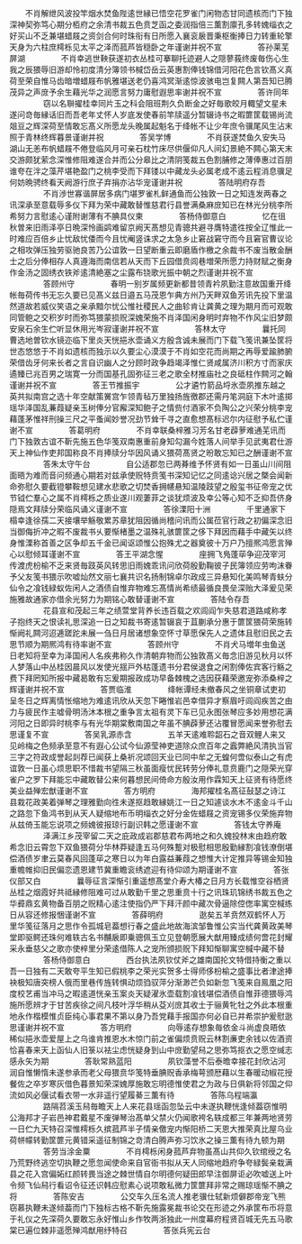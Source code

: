 <!-- { "loadSidebar": true } -->
　　不肖解绁风波投竿烟水焚鱼陛逺世縁已悟空花罗雀门闲物态甘同遗核而门下独深神契弥笃心期分栢府之余清书裁五色贲芝函之委润指倍三薫割廪孔多转媿缁衣之好买山不乏兼堪蜡屐之资剑合何时珠衔有日所愿入襄衮扆晋秉枢衡捧日力转重轮擎天身为六柱庶樗栎见太平之泽而菰芦皆穏卧之年谨谢并祝不宣
　　
　　答孙莱芜屏湖
　　
　　不肖幸逃世鞅获遂初衣丛桂可搴聊托迹避人之隠蓼莪终废毎伤心生我之辰猥辱旧游却怜初度清分簿领书椷岱岳云英惠割俸钱锦借河阳花色言钦髙义真荷至荣自惟马齿暗増蜡屐布帆雅堪送老仍喜鸿冥渐逺惊波骇电岂复闗人第吾知已腾茂异之声庻予余生藉光华之润愿言努力庸慰遐思率谢并祝不宣
　　
　　答许同年
　　
　　窃以名聨擢桂幸同片玉之科会阻班荆久负断金之好毎歌皎月輙望文星未遂问竒毎縁话旧而吾老年丈怀人岁底发使春前竿牍遥分暂辍诗书之暇篚筐载锡尚流爼豆之辉深荷至情敢忘髙义所愿龙头晚属起魁名于绛帐不让少年庶令骥尾风生沾末照于青林终辉暮景谨谢并祝
　　
　　答吴学博
　　
　　不肖获遂焚鱼久安失马湖山无恙布帆蜡屐不倦登临风月可亲石枕竹床尽供偃仰凡人间幻景絶不闗心第天末交游颇犹萦念深惟修阻难遂合并而公分皋比之清阴笺裁五色割脯修之薄俸惠过百朋谁夸在泮之藻芹堪艳盈门之桃李受而下拜镂以中藏龙头必属老成不逺云程消息骥足何妨晩骋终看天阙游行庶子弃捐亦沾华宠谨谢并祝
　　
　　答陆明府存吾
　　
　　不肖渉世寡谐屏居多病门堪罗雀札鲜通鱼而公独敦一日之知连发两春之讯深承至意载辱多仪下拜为荣中藏敢替惟慈君行县誉满桑麻庻知已在林光分桃李所希努力言慰逺心谨附谢薄有不腆具仪柬
　　
　　答杨侍御意白
　　
　　忆在徂秋曽来旧雨泽亭日晩深怜画鹢难留京阙天髙想见青骢共避寻膺特遣徃按全辽惟此一时难应百倍乡止忧敌忧倭而今且忧阉竖诛求之太急乡止窘战窘守而今且窘官曹议论之相攻弹压独劳驱驰良苦乃公谊敦一日望断重云即磨盾作檄之余裁书不废当散金酬士之后分俸相存人真遵海而南信若从天而下丘园借贲闾巷増荣所愿力持财赋之衡身作金汤之固绣衣铁斧逺清絶塞之尘露布铙歌光振中朝之烈谨谢并祝不宣
　　
　　答顾州守
　　
　　春明一别岁属频更新都昔领青衿夙勤注意故国重开绛帐毎荷传书无忘久要已见髙义兹日邉五马茂恩乍典方州乃天畔双鱼芳讯先投下里温然道故若威仪笑语之亲承黯尔忧公惟社稷民人之曲轸肯让龚黄之理为期月而可观敢同管鲍之交积岁时而弥笃猥蒙损贶深媿荣施不肖泽国闲身明时弃物不作风尘旧梦颇安泉石余生伫听显休用光岑寂谨谢并祝不宣
　　
　　答林太守
　　
　　曩托同曹选地曽钦水镜迩临下里炎天恍挹氷壶诵义方殷含诚未展而门下载飞笺讯兼坠筐将世态悠悠于不肖如遗核而独示以久要尘心漠漠于不肖如空花而尚期之再辱爱踰肺腑荣借齿牙何来长者之言自识幽人之分顾时政争趋竭泽惟仁贤咸属济川积方寸而家庆遹臻已兆百男之瑞寛一分而国基孔固弥征三老之歌全材推庙社之良砥柱作闗河之翰谨谢并祝不宣
　　
　　答王节推振宇
　　
　　公才遴竹箭品埒氷壶夙推东越之英共拟南宫之选十年空献策黉宫乍领青毡万里独扬旌徼郡还需丹笔洞庭下木叶逺掷瑶华泽国乱蒹葭疑亲玉树俸分官廨深知鲍子之情赀付酒家不负陶公之兴荣分桃李宠藉蓬茅惟祥刑操三尺之平蚤闻妙誉况劲节耸千寻之直愈想髙标迟尔内征慰予私伫谨谢不宣
　　
　　答葛明府
　　
　　不肖幸联桑梓雅习芳名甘老薜萝难通芜讯而门下独敦古谊不靳先施五色华笺双南惠重前身知勾漏今姓落人间举手见武夷君仕游天上神仙作吏邦国称良不肖捧牍分华因风诵义猥荷髙贤之昐敢忘知已之酬谨谢不宣
　　
　　答朱太守午台
　　
　　自公适郡忽已两朞维予怀贤有如一日虽山川间阻面晤为难而音问频通心期若对兹承使贶特贲笺书深知记忆之同逺谂兴居之槩会闻新命弥慰久要截镫攀鞍想见建水悲歌之切焚香拥幰悬知温陵跂望之殷玺书征帝宠之优节钺伫羣心之属不肖樗栎之质业遂川观萋菲之谈犹烦波及幸公等心知不乏抑吾侪身隠焉文拜牍分荣临风诵义谨谢不宣
　　
　　答徐溧阳十洲
　　
　　千里通家下榻幸逢徐孺二天接壤举觞敬累苏章犹阻因循尚稽问讯而公属莅官行政之初偏深念旧当御侮折冲之暇不废裁书乆要惭楮墨之温殊礼骇篚筐之侈下拜因而藉手中藏矢以终身惟溧称首善之区争却五千金已闻讴颂惟公抱殊尤之器奠彼十万户乃擅熈鸿愿言殚心以慰倾耳谨谢不宣
　　
　　答王平湖念惺
　　
　　座拥飞鳬蓬荜争迎茂宰河传渡虎枌榆不乏来贤毎跂英风转思旧雨媿乖讯问欣荷殷勤鞠彼子民簿领应劳呴沫眷予父友笺书猥示吹嘘灿然文丽七襄共识名扬制锦卓尔政成三异悬知化美鸣琴青蚨分仙令之飡钱緑蚁佐闲人之酒债自惟弃物难忘髙情尚希绩最循良畏垒深贻大泽爰见荣施雅故通家亦借余光努力为期铭心敢替谨谢不宣
　　
　　答陆令存吾
　　
　　花县宣和茂起三年之绩萱堂背养长违百载之欢闾阎乍失慈君道路咸称孝子抱终天之恨读礼思深追一日之知裁书寄逺暂辍哀于苴蒯承分惠于篚筐猥荷荣施转惭阙礼闗河迢逓蹉跎未展一刍日月居诸想象空怀寸草愿保先人之遗体且慰旧民之去思节顺为期熈鸿有待率谢不宣
　　
　　答顾州守
　　
　　不肖犬马増年虫鱼送日老知将至幸为泽国闲人名疾弗称久作清朝弃物而公独敦髙义毎念旧游见秋月以怀人梦落山中丛桂因晨风以发使光揺戸外枯蓬遗书分君侯退食之闲割俸佐宾客行觞之费下拜罔知所报中藏曷敢有忘爰期报政成功早备棘槐之选因获藉荣邀宠弥添桑梓之辉谨谢并祝不宣
　　
　　答贾临淮
　　
　　绛帐谭经未撤春风之坐铜章试吏初呈冬日之辉离情怅缩地为难逺讯欣从天忽下睠惟岩邑幸借异才察眉吁闾阎疾苦之由力与疲民作主嘘骨明汤沐本根之重争言太祖有灵下车已见永图张琴应多妙用想花满河阳之日即异时桃李与有光华期棠敷南国之年虽不腆薜萝还沾覆冒愿闻来誉弥慰去思谨复不宣
　　
　　答吴乳源赤含
　　
　　五羊天逺难聆韶石之音双鲤人来又见岭梅之色频承至意不有遐心公试今仙源莹神吏道除众庶百年之蠧弊絶风清执当官三字之符政成誉起剡荐已闻获上桑祈况颂回天业已同中牟之无蝗何啻似泰山之有虎谊敦一日虽心烦思职不惜裁书望隔三秋虽面瘦忧民转劳分俸礼意贲鹿门之隠荣光穿雀户之罗下拜能忘中藏敢替公来何暮想民间倚命方殷汝用作霖知天上征贤有待愿终美业益殚宏猷谨谢不宣
　　
　　答方明府
　　
　　海邦擢桂名髙征鼔瑟之诗江县栽花政美着弹琴之理雅勤向徃未遂抠趋敢縁姚江一日之知遽谈水木不逺金斗千山之路忽下鱼鸿书到从天人疑缩地布币明缁衣之好分金佐蜡屐之资宠锡多仪荣施弃物从兹倚玉能忘说项之频媿彼报琼行副识韩之愿谨谢不宣
　　
　　答钱太守养庵
　　
　　泽满江乡茂宰留二天之庇政成岩郡慈君布两地之和久媿投林末由趋府敢希念旧云霄忽下双鱼猥荷分华林莽疑逢五马何殊蹔对极慰相思殷勤縁割飡钱潦倒堪偿酒债岁聿云莫春风回蓬荜之寒日以为年白露益蒹葭之想惟大计定推异等锡金知独重幨帷抑旧民偏恋遗恩建节冀重瞻衮绣遮迎有待仰颂为期谨谢不宣
　　
　　答张仪部又白
　　
　　曩辱征言深惭引重遥想髙堂介寿大椿之日月方长载惟空谷栖贤丛桂之烟霞好共祗縁修阻难可过从敢勤千里之思重贲十行之讯珠玑锦绣书裁五色之华彛鼎玄黄物备百朋之贶精心逺注使指仍严下拜汗颜中藏次骨逼除倥偬率寓空椷练日从容还修报悃谨谢不宣
　　
　　答薛明府
　　
　　逖矣五羊贲然双鹤怀人万里华笺征落月之思作令孤城皂葢想行春之盛此地故海滨邹鲁惟公实当代龚黄政美琴堂即驱鳄还珠何难轶古名书黼扆即乗骢佩玉立见登朝愿展大猷用臻成绩何啻花封耀采永垂慈父之歌亦使梓里分荣逺借陈人之宠所颁损贶下拜知惭聊寓空椷中藏不替
　　
　　答杨侍御意白
　　
　　西台执法夙钦仗斧之雄南国抡文特借持衡之重以吾一日独有二天敢夸平生知已假桃李之荣光实贺多士得师侈枌榆之盛事比者津途捧袂极知唐突榜人俄而里巷传旌转惧动烦驺驭萍分渐渺芒负如新忽飞笺来自鳯凰之阳度校艺甫当冲马之暇逺道恍亲玉案炎天疑濯氷壶载割飡钱堪偿酒债自惟菲德猥辱鸿施所愿辨才于甘苦疾徐之间凡枝叶浮华稍从芟刈庻其收士于骊黄牝牡之外此本根重地永作楷模惟贞臣纯心事君果不第以身乃吾党藉手报国亦何必自已并希崇护爰慰逖思谨谢并祝不宣
　　
　　答方明府
　　
　　向辱逺存想象毎依金斗尚虚良晤依稀似挹氷壶爱屋上之乌谁肯推恩水木惊门前之雀偏烦贲贶云林割亷吏余钱以佐酒资恰喜春来天上函仙人旧箓以袪尘虑恍疑身到山中庻勤望舄之思弥笃抠衣之愿空缄志感永矢为期
　　
　　答耿常熟蓝阳
　　
　　夙钦藻誉不后泰曕幸接花封欣沾河润自惟懒惰未遂参承而老父母猥贲华笺特垂腆贶香承梅萼颁厯藉以生春暖动椒花授餐佐之卒岁寒灰借色暮景知荣深媿厚施敢忘明德惟使君之为政与日俱新将邻国之仰流如风必偃试看衣带一水非遥行望履綦三薫有待
　　
　　答陈乌程端瀛
　　
　　路隔苕溪玉舄毎瞻天上人来花县瑶函忽坠云中未遂执鞭恍逢倾葢窃惟明公海邦才子岩邑神君戴星不废弹琴治髙单父禁火仍闻歌袴名轶成都三年兼两地贤劳一日伫九天特召深惟樗栎久摈菰芦半子情亲儌宠内惭阳桥二天恩大推荣真比屋乌业荷帡幪转勤筐篚元黄错采遥征制锦之竒清白腾声弥习饮氷之操三薫有待九顿为期
　　
　　答劳当涂金粟
　　
　　不肖樗栎闲身菰芦弃物虽髙山共仰久钦绾绶之名乃荒野终逃空切执鞭之愿忽闻使命来自官衙书拟从天人同缩地趋府争夸緑鬓亲栽满县之花入宫偏妬红颜转畏当途之棘世情自尔明德何疑田郎早注御屏讵必吹嘘送上叶令频飞仙舄行看诏令征还识韩应慰素心说项敢私微力筐篚拜非常之赐琼瑶惭不腆之将
　　
　　答陈安吉
　　
　　公交车久压名流人推老骥仕轼新烦僻郡帝宠飞熊窃慕执鞭未遂倾葢而门下独标古格不靳先施露冕裁书论交在形迹之外承筐布币将意于礼仪之先深荷久要敢忘永好惟山乡作牧两浙独此一州度幕府程贤百城无先五马歌棠已遍位棘非遥愿殚鸿猷用纾特召
　　
　　答张兵宪云台
　　
